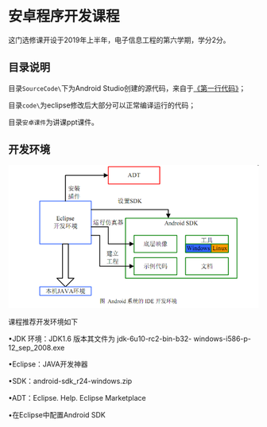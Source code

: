 # 安卓程序开发课程

这门选修课开设于2019年上半年，电子信息工程的第六学期，学分2分。

## 目录说明

目录`SourceCode\`下为Android Studio创建的源代码，来自于[《第一行代码》](https://github.com/guolindev/booksource)；

目录`code\`为eclipse修改后大部分可以正常编译运行的代码；

目录`安卓课件`为讲课ppt课件。

## 开发环境

![image](https://github.com/Ricecr/AndroidProgramDevelopmentEESXU16/blob/master/%E5%AE%89%E5%8D%93%E8%AF%BE%E4%BB%B6/IDE.png)

课程推荐开发环境如下

•JDK 环境：JDK1.6 版本其文件为 jdk-6u10-rc2-bin-b32- windows-i586-p-12_sep_2008.exe

•Eclipse：JAVA开发神器

•SDK：android-sdk_r24-windows.zip

•ADT：Eclipse. Help. Eclipse Marketplace

•在Eclipse中配置Android SDK

